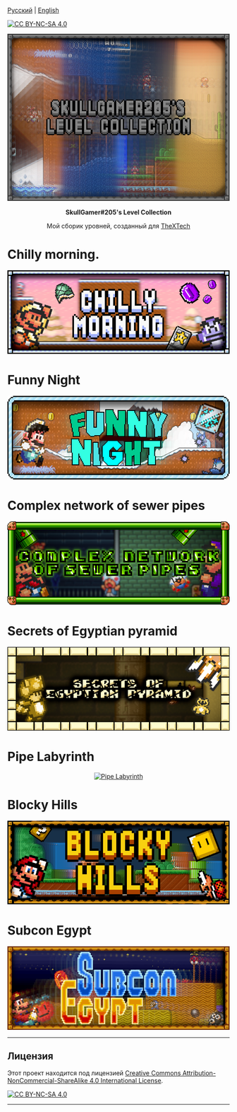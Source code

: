 [Русский](README-RUS.md) | [English](README.md)

[![CC BY-NC-SA 4.0][cc-by-nc-sa-shield]][cc-by-nc-sa]

<p align="center">
<a href="https://github.com/SkullGamer205/MySmbxLevels"><img src="https://raw.githubusercontent.com/SkullGamer205/MySmbxLevels/master/main-logo.png" alt="Logo"></a>
</p>
<p align="center"><b>
SkullGamer#205's Level Collection
</b></p>
<p align="center">Мой сборик уровней, созданный для <a href="https://github.com/Wohlstand/TheXTech"><alt="TheXTech">TheXTech</a></p>

# Chilly morning.
<p align="center">
<a href="https://wohlsoft.ru/forum/viewtopic.php?f=18&t=4462"><img src="https://raw.githubusercontent.com/SkullGamer205/MySmbxLevels/master/completed-levels/SkullGamer205 - Chilly morning./logo.png" alt="Chilly morning"></a>
</p>

# Funny Night
<p align="center">
<a href="https://wohlsoft.ru/forum/viewtopic.php?f=18&t=4463"><img src="https://github.com/SkullGamer205/MySmbxLevels/blob/main/completed-levels/SkullGamer205%20-%20Funny%20night/logo.png?raw=true" alt="Funny Night"></a>
</p>

# Complex network of sewer pipes
<p align="center">
<a href="https://wohlsoft.ru/forum/viewtopic.php?f=18&t=4510"><img src="https://raw.githubusercontent.com/SkullGamer205/MySmbxLevels/master/completed-levels/SkullGamer205 - Complex network of sewer pipes/logo.png" alt="Complex network of sewer pipes"></a>
</p>

# Secrets of Egyptian pyramid
<p align="center">
<a href="https://wohlsoft.ru/forum/viewtopic.php?f=18&t=4511"><img src="https://raw.githubusercontent.com/SkullGamer205/MySmbxLevels/master/completed-levels/SkullGamer205 - Secrets of Egyptian pyramid/logo.png" alt="Secrets of Egyptian pyramid"></a>
</p>

# Pipe Labyrinth
<p align="center">
<a href="https://wohlsoft.ru/forum/viewtopic.php?f=18&t=4639"><img src="https://raw.githubusercontent.com/SkullGamer205/MySmbxLevels/master/completed-levels/SkullGamer205 - Pipe Labyrinth/logo.png" alt="Pipe Labyrinth"></a>
</p>

# Blocky Hills
<p align="center">
<a href="https://wohlsoft.ru/forum/viewtopic.php?f=18&t=4706"><img src="https://raw.githubusercontent.com/SkullGamer205/MySmbxLevels/master/completed-levels/SkullGamer205 - Blocky Hills/logo.png" alt="Blocky Hills"></a>
</p>

# Subcon Egypt
<p align="center">
<a href="https://wohlsoft.ru/forum/viewtopic.php?f=18&t=4719"><img src="https://raw.githubusercontent.com/SkullGamer205/MySmbxLevels/master/completed-levels/SkullGamer205 - Subcon Egypt/logo.png" alt="Subcon Egypt"></a>
</p>

****

## Лицензия

Этот проект находится под лицензией [Creative Commons Attribution-NonCommercial-ShareAlike 4.0 International License][cc-by-nc-sa].

[![CC BY-NC-SA 4.0][cc-by-nc-sa-image]][cc-by-nc-sa]

[cc-by-nc-sa]: http://creativecommons.org/licenses/by-nc-sa/4.0/
[cc-by-nc-sa-image]: https://licensebuttons.net/l/by-nc-sa/4.0/88x31.png
[cc-by-nc-sa-shield]: https://img.shields.io/badge/License-CC%20BY--NC--SA%204.0-lightgrey.svg

****

